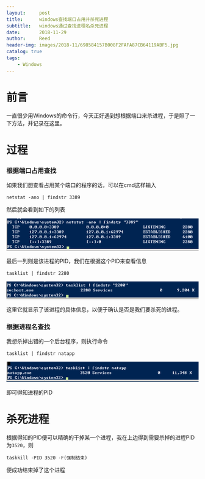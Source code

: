 ```yaml
---
layout:     post
title:      windows查找端口占用并杀死进程
subtitle:   windows通过查找进程名杀死进程
date:       2018-11-29
author:     Reed
header-img: images/2018-11/698584157B008F2FAFA87CB64119ABF5.jpg
catalog: true
tags:
    - Windows
---
```


# 前言
一直很少用Windows的命令行，今天正好遇到想根据端口来杀进程，于是照了一下方法，并记录在这里。

# 过程
### 根据端口占用查找
如果我们想查看占用某个端口的程序的话，可以在cmd这样输入
```
netstat -ano | findstr 3389
```
然后就会看到如下的列表

![](/images/2018-11/9181336.png)

最后一列则是该进程的PID，我们在根据这个PID来查看信息
```
tasklist | findstr 2280
```

![](/images/2018-11/9181536.png)

这里它就显示了该进程的具体信息，以便于确认是否是我们要杀死的进程。

### 根据进程名查找
我想杀掉出错的一个后台程序，则执行命令
```
tasklist | findstr natapp
```
![](/images/2018-11/129182001.png)

即可得知进程的PID

# 杀死进程

根据得知的PID便可以精确的干掉某一个进程，我在上边得到需要杀掉的进程PID为`3520`，则
```
taskkill -PID 3520 -F(强制结束) 
```
便成功结束掉了这个进程